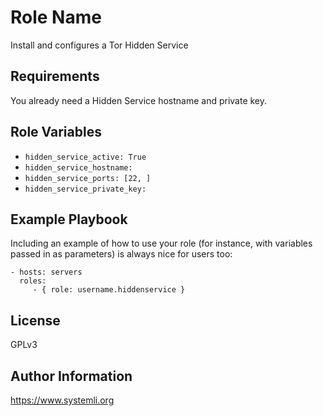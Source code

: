 Role Name
=========

Install and configures a Tor Hidden Service

Requirements
------------

You already need a Hidden Service hostname and private key.

Role Variables
--------------

* `hidden_service_active: True`
* `hidden_service_hostname:`
* `hidden_service_ports: [22, ]`
* `hidden_service_private_key:`


Example Playbook
----------------

Including an example of how to use your role (for instance, with variables passed in as parameters) is always nice for users too:

    - hosts: servers
      roles:
         - { role: username.hiddenservice }

License
-------

GPLv3

Author Information
------------------

https://www.systemli.org
